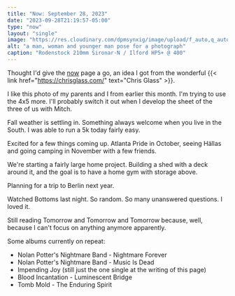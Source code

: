 ```yaml
---
title: "Now: September 28, 2023"
date: "2023-09-28T21:19:57-05:00"
type: "now"
layout: "single"
image: "https://res.cloudinary.com/dpmsynxig/image/upload/f_auto,q_auto:good/v1695951745/now-posts/2023-09-28/untitled-13-Pano.jpg"
alt: "a man, woman and younger man pose for a photograph"
caption: "Rodenstock 210mm Sironar-N / Ilford HP5+ @ 400"
---
```


Thought I'd give the [now](/now) page a go, an idea I got from the wonderful {{< link href="https://chrisglass.com/" text="Chris Glass" >}}.

I like this photo of my parents and I from earlier this month. I'm trying to use the 4x5 more. I'll probably switch it out when I develop the sheet of the three of us with Mitch.

Fall weather is settling in. Something always welcome when you live in the South. I was able to run a 5k today fairly easy.

Excited for a few things coming up. Atlanta Pride in October, seeing Hällas and going camping in November with a few friends.

We're starting a fairly large home project. Building a shed with a deck around it, and the goal is to have a home gym with storage above.

Planning for a trip to Berlin next year.

Watched Bottoms last night. So random. So many unanswered questions. I loved it.

Still reading Tomorrow and Tomorrow and Tomorrow because, well, because I can't focus on anything anymore apparently.

Some albums currently on repeat:

-   Nolan Potter's Nightmare Band - Nightmare Forever
-   Nolan Potter's Nightmare Band - Music Is Dead
-   Impending Joy (still just the one single at the writing of this page)
-   Blood Incantation - Luminescent Bridge
-   Tomb Mold - The Enduring Spirit
